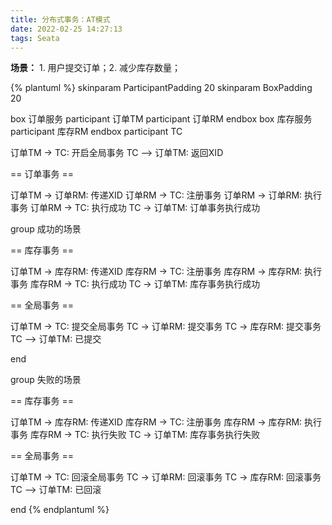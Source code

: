 ```yaml
---
title: 分布式事务：AT模式
date: 2022-02-25 14:27:13
tags: Seata
---
```


**场景：** 1. 用户提交订单；2. 减少库存数量；

{% plantuml %}
skinparam ParticipantPadding 20
skinparam BoxPadding 20

box 订单服务
participant 订单TM
participant 订单RM
endbox
box 库存服务
participant 库存RM
endbox
participant TC

订单TM -> TC: 开启全局事务
TC --> 订单TM: 返回XID

== 订单事务 ==

订单TM -> 订单RM: 传递XID
订单RM -> TC: 注册事务
订单RM -> 订单RM: 执行事务
订单RM -> TC: 执行成功
TC -> 订单TM: 订单事务执行成功

group 成功的场景

== 库存事务 ==

订单TM -> 库存RM: 传递XID
库存RM -> TC: 注册事务
库存RM -> 库存RM: 执行事务
库存RM -> TC: 执行成功
TC -> 订单TM: 库存事务执行成功

== 全局事务 ==

订单TM -> TC: 提交全局事务
TC -> 订单RM: 提交事务
TC -> 库存RM: 提交事务
TC --> 订单TM: 已提交

end

group 失败的场景

== 库存事务 ==

订单TM -> 库存RM: 传递XID
库存RM -> TC: 注册事务
库存RM -> 库存RM: 执行事务
库存RM -> TC: 执行失败
TC -> 订单TM: 库存事务执行失败

== 全局事务 ==

订单TM -> TC: 回滚全局事务
TC -> 订单RM: 回滚事务
TC -> 库存RM: 回滚事务
TC --> 订单TM: 已回滚

end
{% endplantuml %}

